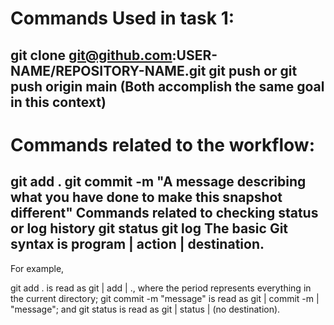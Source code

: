 # Commands Used in task 1:
git clone git@github.com:USER-NAME/REPOSITORY-NAME.git
git push or git push origin main (Both accomplish the same goal in this context)
---
# Commands related to the workflow:
git add .
git commit -m "A message describing what you have done to make this snapshot different"
Commands related to checking status or log history
git status
git log
The basic Git syntax is program | action | destination.
---
For example,

git add . is read as git | add | ., where the period represents everything in the current directory;
git commit -m "message" is read as git | commit -m | "message"; and
git status is read as git | status | (no destination).
